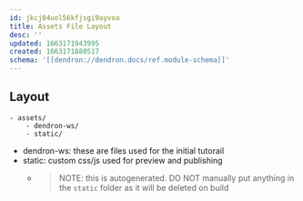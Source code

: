 ```yaml
---
id: jkcj04uol56kfjsgi9ayvoa
title: Assets File Layout
desc: ''
updated: 1663171943995
created: 1663171880517
schema: '[[dendron://dendron.docs/ref.module-schema]]'
---
```


## Layout
```
- assets/
    - dendron-ws/      
    - static/
```

- dendron-ws: these are files used for the initial tutorail
- static: custom css/js used for preview and publishing 
    - > NOTE: this is autogenerated. DO NOT manually put anything in the `static` folder as it will be deleted on build